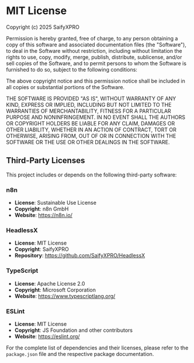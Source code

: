 # MIT License

Copyright (c) 2025 SaifyXPRO

Permission is hereby granted, free of charge, to any person obtaining a copy of
this software and associated documentation files (the "Software"), to deal in
the Software without restriction, including without limitation the rights to
use, copy, modify, merge, publish, distribute, sublicense, and/or sell copies
of the Software, and to permit persons to whom the Software is furnished to do
so, subject to the following conditions:

The above copyright notice and this permission notice shall be included in all
copies or substantial portions of the Software.

THE SOFTWARE IS PROVIDED "AS IS", WITHOUT WARRANTY OF ANY KIND, EXPRESS OR
IMPLIED, INCLUDING BUT NOT LIMITED TO THE WARRANTIES OF MERCHANTABILITY,
FITNESS FOR A PARTICULAR PURPOSE AND NONINFRINGEMENT. IN NO EVENT SHALL THE
AUTHORS OR COPYRIGHT HOLDERS BE LIABLE FOR ANY CLAIM, DAMAGES OR OTHER
LIABILITY, WHETHER IN AN ACTION OF CONTRACT, TORT OR OTHERWISE, ARISING FROM,
OUT OF OR IN CONNECTION WITH THE SOFTWARE OR THE USE OR OTHER DEALINGS IN THE
SOFTWARE.

## Third-Party Licenses

This project includes or depends on the following third-party software:

### n8n
- **License**: Sustainable Use License
- **Copyright**: n8n GmbH
- **Website**: https://n8n.io/

### HeadlessX
- **License**: MIT License  
- **Copyright**: SaifyXPRO
- **Repository**: https://github.com/SaifyXPRO/HeadlessX

### TypeScript
- **License**: Apache License 2.0
- **Copyright**: Microsoft Corporation
- **Website**: https://www.typescriptlang.org/

### ESLint
- **License**: MIT License
- **Copyright**: JS Foundation and other contributors
- **Website**: https://eslint.org/

For the complete list of dependencies and their licenses, please refer to the `package.json` file and the respective package documentation.
